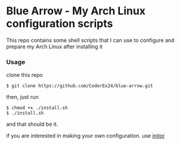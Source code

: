 # Blue Arrow - My Arch Linux configuration scripts

This repo contains some shell scripts that I can use to configure and prepare my Arch Linux after installing it

### Usage

clone this repo
```
$ git clone https://github.com/CoderEx24/blue-arrow.git
```

then, just run

```
$ chmod +x ./install.sh
$ ./install.sh
```
and that should be it.

if you are interested in making your own configuration. use [initor](https://github.com/CoderEx24/initor)
